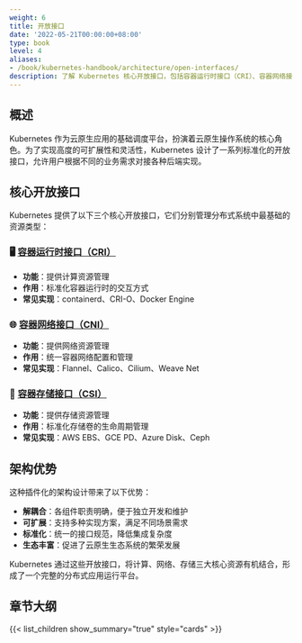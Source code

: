 ```yaml
---
weight: 6
title: 开放接口
date: '2022-05-21T00:00:00+08:00'
type: book
level: 4
aliases: 
- /book/kubernetes-handbook/architecture/open-interfaces/
description: 了解 Kubernetes 核心开放接口，包括容器运行时接口（CRI）、容器网络接口（CNI）和容器存储接口（CSI），以及它们如何实现云原生应用的资源管理和扩展。
---
```


## 概述

Kubernetes 作为云原生应用的基础调度平台，扮演着云原生操作系统的核心角色。为了实现高度的可扩展性和灵活性，Kubernetes 设计了一系列标准化的开放接口，允许用户根据不同的业务需求对接各种后端实现。

## 核心开放接口

Kubernetes 提供了以下三个核心开放接口，它们分别管理分布式系统中最基础的资源类型：

### 🖥️ [容器运行时接口（CRI）](cri)

- **功能**：提供计算资源管理
- **作用**：标准化容器运行时的交互方式
- **常见实现**：containerd、CRI-O、Docker Engine

### 🌐 [容器网络接口（CNI）](cni)

- **功能**：提供网络资源管理
- **作用**：统一容器网络配置和管理
- **常见实现**：Flannel、Calico、Cilium、Weave Net

### 💾 [容器存储接口（CSI）](csi)

- **功能**：提供存储资源管理
- **作用**：标准化存储卷的生命周期管理
- **常见实现**：AWS EBS、GCE PD、Azure Disk、Ceph

## 架构优势

这种插件化的架构设计带来了以下优势：

- **解耦合**：各组件职责明确，便于独立开发和维护
- **可扩展**：支持多种实现方案，满足不同场景需求
- **标准化**：统一的接口规范，降低集成复杂度
- **生态丰富**：促进了云原生生态系统的繁荣发展

Kubernetes 通过这些开放接口，将计算、网络、存储三大核心资源有机结合，形成了一个完整的分布式应用运行平台。

## 章节大纲

{{< list_children show_summary="true" style="cards" >}}
